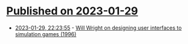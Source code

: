 # [Published on 2023-01-29](index.md)

* [2023-01-29, 22:23:55](https://news.ycombinator.com/item?id=34573406) - [Will Wright on designing user interfaces to simulation games (1996)](https://donhopkins.medium.com/designing-user-interfaces-to-simulation-games-bd7a9d81e62d)
